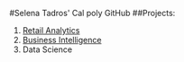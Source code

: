 #Selena Tadros' Cal poly GitHub
##Projects:

1. [Retail Analytics](https://linkmehere.com)
2. [Business Intelligence](https://github.com/setadros/setadros/blob/main/Selena_Project_5_6%2C_warmup_3100_ulta_quartiles.ipynb)
3. Data Science
